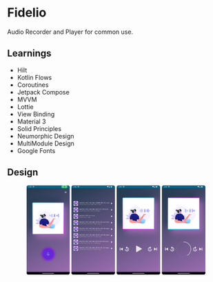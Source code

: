 # Fidelio
Audio Recorder and Player for common use.

## Learnings
- Hilt
- Kotlin Flows
- Coroutines
- Jetpack Compose
- MVVM
- Lottie
- View Binding
- Material 3
- Solid Principles
- Neumorphic Design
- MultiModule Design
- Google Fonts

## Design
<div align="center">
  <img src="https://raw.githubusercontent.com/anujsaxenadev/Fidelio/master/samples/record_scren.png" width=20% />
  <img src="https://raw.githubusercontent.com/anujsaxenadev/Fidelio/master/samples/recordings_list.png" width=20% />
  <img src="https://raw.githubusercontent.com/anujsaxenadev/Fidelio/master/samples/player.png" width=20% />
  <img src="https://raw.githubusercontent.com/anujsaxenadev/Fidelio/master/samples/player_running.png" width=20% />
<div/>
